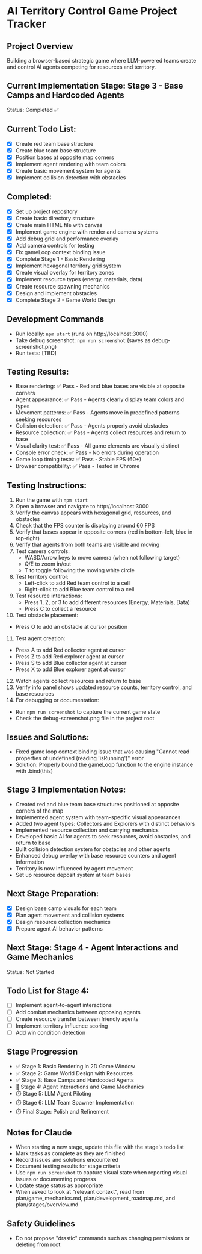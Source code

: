 # AI Territory Control Game Project Tracker

## Project Overview
Building a browser-based strategic game where LLM-powered teams create and control AI agents competing for resources and territory.

## Current Implementation Stage: Stage 3 - Base Camps and Hardcoded Agents
Status: Completed ✅

## Current Todo List:
- [x] Create red team base structure
- [x] Create blue team base structure
- [x] Position bases at opposite map corners
- [x] Implement agent rendering with team colors
- [x] Create basic movement system for agents
- [x] Implement collision detection with obstacles

## Completed:
- [x] Set up project repository
- [x] Create basic directory structure
- [x] Create main HTML file with canvas
- [x] Implement game engine with render and camera systems
- [x] Add debug grid and performance overlay
- [x] Add camera controls for testing
- [x] Fix gameLoop context binding issue
- [x] Complete Stage 1 - Basic Rendering
- [x] Implement hexagonal territory grid system
- [x] Create visual overlay for territory zones
- [x] Implement resource types (energy, materials, data)
- [x] Create resource spawning mechanics
- [x] Design and implement obstacles
- [x] Complete Stage 2 - Game World Design

## Development Commands
- Run locally: `npm start` (runs on http://localhost:3000)
- Take debug screenshot: `npm run screenshot` (saves as debug-screenshot.png)
- Run tests: [TBD]

## Testing Results:
- Base rendering: ✅ Pass - Red and blue bases are visible at opposite corners
- Agent appearance: ✅ Pass - Agents clearly display team colors and types
- Movement patterns: ✅ Pass - Agents move in predefined patterns seeking resources
- Collision detection: ✅ Pass - Agents properly avoid obstacles
- Resource collection: ✅ Pass - Agents collect resources and return to base
- Visual clarity test: ✅ Pass - All game elements are visually distinct
- Console error check: ✅ Pass - No errors during operation
- Game loop timing tests: ✅ Pass - Stable FPS (60+)
- Browser compatibility: ✅ Pass - Tested in Chrome

## Testing Instructions:
1. Run the game with `npm start`
2. Open a browser and navigate to http://localhost:3000
3. Verify the canvas appears with hexagonal grid, resources, and obstacles
4. Check that the FPS counter is displaying around 60 FPS
5. Verify that bases appear in opposite corners (red in bottom-left, blue in top-right)
6. Verify that agents from both teams are visible and moving
7. Test camera controls:
   - WASD/Arrow keys to move camera (when not following target)
   - Q/E to zoom in/out
   - T to toggle following the moving white circle
8. Test territory control:
   - Left-click to add Red team control to a cell
   - Right-click to add Blue team control to a cell
9. Test resource interactions:
   - Press 1, 2, or 3 to add different resources (Energy, Materials, Data)
   - Press C to collect a resource
10. Test obstacle placement:
   - Press O to add an obstacle at cursor position
11. Test agent creation:
   - Press A to add Red collector agent at cursor
   - Press Z to add Red explorer agent at cursor
   - Press S to add Blue collector agent at cursor
   - Press X to add Blue explorer agent at cursor
12. Watch agents collect resources and return to base
13. Verify info panel shows updated resource counts, territory control, and base resources
14. For debugging or documentation:
   - Run `npm run screenshot` to capture the current game state
   - Check the debug-screenshot.png file in the project root

## Issues and Solutions:
- Fixed game loop context binding issue that was causing "Cannot read properties of undefined (reading 'isRunning')" error
- Solution: Properly bound the gameLoop function to the engine instance with .bind(this)

## Stage 3 Implementation Notes:
- Created red and blue team base structures positioned at opposite corners of the map
- Implemented agent system with team-specific visual appearances
- Added two agent types: Collectors and Explorers with distinct behaviors
- Implemented resource collection and carrying mechanics
- Developed basic AI for agents to seek resources, avoid obstacles, and return to base
- Built collision detection system for obstacles and other agents
- Enhanced debug overlay with base resource counters and agent information
- Territory is now influenced by agent movement
- Set up resource deposit system at team bases

## Next Stage Preparation:
- [x] Design base camp visuals for each team
- [x] Plan agent movement and collision systems
- [x] Design resource collection mechanics
- [x] Prepare agent AI behavior patterns

## Next Stage: Stage 4 - Agent Interactions and Game Mechanics
Status: Not Started

## Todo List for Stage 4:
- [ ] Implement agent-to-agent interactions
- [ ] Add combat mechanics between opposing agents
- [ ] Create resource transfer between friendly agents
- [ ] Implement territory influence scoring
- [ ] Add win condition detection

## Stage Progression
- ✅ Stage 1: Basic Rendering in 2D Game Window
- ✅ Stage 2: Game World Design with Resources
- ✅ Stage 3: Base Camps and Hardcoded Agents
- 🔄 Stage 4: Agent Interactions and Game Mechanics
- ⏱️ Stage 5: LLM Agent Piloting
- ⏱️ Stage 6: LLM Team Spawner Implementation
- ⏱️ Final Stage: Polish and Refinement

## Notes for Claude
- When starting a new stage, update this file with the stage's todo list
- Mark tasks as complete as they are finished
- Record issues and solutions encountered
- Document testing results for stage criteria
- Use `npm run screenshot` to capture visual state when reporting visual issues or documenting progress
- Update stage status as appropriate
- When asked to look at "relevant context", read from plan/game_mechanics.md, plan/development_roadmap.md, and plan/stages/overview.md

## Safety Guidelines
- Do not propose "drastic" commands such as changing permissions or deleting from root

